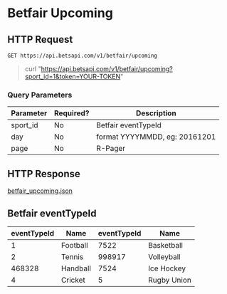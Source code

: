 # Betfair Upcoming

## HTTP Request

`GET https://api.betsapi.com/v1/betfair/upcoming`

> curl "https://api.betsapi.com/v1/betfair/upcoming?sport_id=1&token=YOUR-TOKEN"

### Query Parameters

Parameter | Required? | Description
--------- | ------- | -----------
sport_id | No | Betfair eventTypeId
day | No | format YYYYMMDD, eg: 20161201
page | No | R-Pager

## HTTP Response

<a href="../samples/betfair_upcoming.json" target="_blank">betfair_upcoming.json</a>

## Betfair eventTypeId

eventTypeId | Name | eventTypeId | Name
---------- | ------- | -------- | -------
1  | Football | 7522 | Basketball
2  | Tennis | 998917 | Volleyball
468328 | Handball | 7524 | Ice Hockey
4 | Cricket | 5 | Rugby Union
